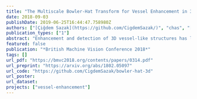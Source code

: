 ```yaml
---
title: "The Multiscale Bowler-Hat Transform for Vessel Enhancement in 3D Biomedical Images"
date: 2018-09-03
publishDate: 2019-06-25T16:44:47.758980Z
authors: ["[Çiğdem Sazak](https://github.com/CigdemSazak/)", "chas", "[Boguslaw Obara](https://community.dur.ac.uk/boguslaw.obara/)"]
publication_types: ["1"]
abstract: "Enhancement and detection of 3D vessel-like structures has long been an open problem as most existing image processing methods fail in many aspects, including a lack of uniform enhancement between vessels of different radii and a lack of enhancement at the junctions. Here, we propose a method based on mathematical morphology to enhance 3D vessel-like structures in biomedical images. The proposed method, 3D bowler-hat transform, combines sphere and line structuring elements to enhance vessel-like structures. The proposed method is validated on synthetic and real data and compared with state-of-the-art methods. Our results show that the proposed method achieves a high-quality vessel-like structures enhancement in both synthetic and real biomedical images, and is able to cope with variations in vessels thickness throughout vascular networks while remaining robust at junctions. "
featured: false
publication: "*British Machine Vision Conference 2018*"
tags: []
url_pdf: "https://bmvc2018.org/contents/papers/0314.pdf"
url_preprint: "https://arxiv.org/abs/1802.05097"
url_code: "https://github.com/CigdemSazak/bowler-hat-3d"
url_poster:
url_dataset:
projects: ["vessel-enhancement"]
---
```

